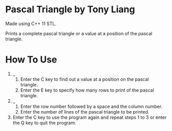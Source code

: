 # Pascal Triangle by Tony Liang

Made using C++ 11 STL.

Prints a complete pascal triangle or a value at a position of the pascal triangle.

# How To Use

1. _
   1. Enter the C key to find out a value at a position on the pascal triangle.
   2. Enter the E key to specify how many rows to print of the pascal triangle.
2. _
   1. Enter the row number followed by a space and the column number.
   2. Enter the number of lines of the pascal triangle to be printed.
3. Enter the C key to use the program again and repeat steps 1 to 3 or enter the Q key to quit the program.